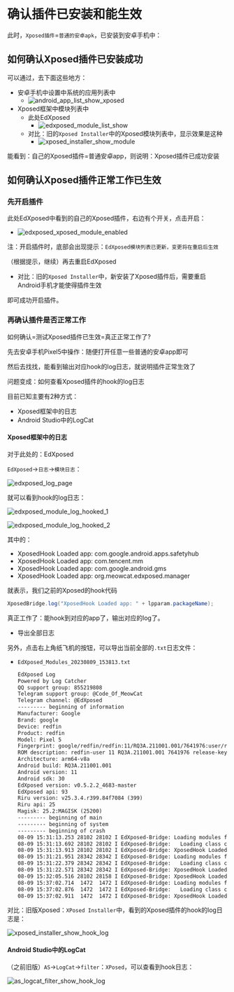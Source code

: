 # 确认插件已安装和能生效

此时，`Xposed插件`=`普通的安卓apk`，已安装到安卓手机中：

## 如何确认Xposed插件已安装成功

可以通过，去下面这些地方：

* 安卓手机中设置中系统的应用列表中
  * ![android_app_list_show_xposed](../assets/img/android_app_list_show_xposed.png)
* Xposed框架中模块列表中
  * 此处EdXposed
    * ![edxposed_module_list_show](../assets/img/edxposed_module_list_show.png)
  * 对比：旧的`Xposed Installer`中的Xposed模块列表中，显示效果是这种
    * ![xposed_installer_show_module](../assets/img/xposed_installer_show_module.png)

能看到：自己的Xposed插件=普通安卓app，则说明：Xposed插件已成功安装

## 如何确认Xposed插件正常工作已生效

### 先开启插件

此处EdXposed中看到的自己的Xposed插件，右边有个开关，点击开启：

* ![edxposed_xposed_module_enabled](../assets/img/edxposed_xposed_module_enabled.png)

注：开启插件时，底部会出现提示：`EdXposed模块列表已更新，变更将在重启后生效`

（根据提示，继续）再去重启EdXposed

* 对比：旧的`Xposed Installer`中，新安装了Xposed插件后，需要重启Android手机才能使得插件生效

即可成功开启插件。

### 再确认插件是否正常工作

如何确认=测试Xposed插件已生效=真正正常工作了?

先去安卓手机Pixel5中操作：随便打开任意一些普通的安卓app即可

然后去找找，能看到输出对应hook的log日志，就说明插件正常生效了

问题变成：如何查看Xposed插件的hook的log日志

目前已知主要有2种方式：

* Xposed框架中的日志
* Android Studio中的LogCat

#### Xposed框架中的日志

对于此处的：EdXposed

`EdXposed`->`日志`->`模块日志`：

![edxposed_log_page](../assets/img/edxposed_log_page.png)

就可以看到hook的log日志：

![edxposed_module_log_hooked_1](../assets/img/edxposed_module_log_hooked_1.png)

![edxposed_module_log_hooked_2](../assets/img/edxposed_module_log_hooked_2.png)

其中的：

* XposedHook Loaded app: com.google.android.apps.safetyhub
* XposedHook Loaded app: com.tencent.mm
* XposedHook Loaded app: com.google.android.gms
* XposedHook Loaded app: org.meowcat.edxposed.manager

就表示，我们之前的Xposed的hook代码

```java
XposedBridge.log("XposedHook Loaded app: " + lpparam.packageName);
```

真正工作了：能hook到对应的app了，输出对应的log了。

* 导出全部日志

另外，点击右上角纸飞机的按钮，可以导出当前全部的`.txt`日志文件：

* `EdXposed_Modules_20230809_153813.txt`
  ```txt
  EdXposed Log
  Powered by Log Catcher
  QQ support group: 855219808
  Telegram support group: @Code_Of_MeowCat
  Telegram channel: @EdXposed
  --------- beginning of information
  Manufacturer: Google
  Brand: google
  Device: redfin
  Product: redfin
  Model: Pixel 5
  Fingerprint: google/redfin/redfin:11/RQ3A.211001.001/7641976:user/release-keys
  ROM description: redfin-user 11 RQ3A.211001.001 7641976 release-keys
  Architecture: arm64-v8a
  Android build: RQ3A.211001.001
  Android version: 11
  Android sdk: 30
  EdXposed version: v0.5.2.2_4683-master
  EdXposed api: 93
  Riru version: v25.3.4.r399.84f7084 (399)
  Riru api: 25
  Magisk: 25.2:MAGISK (25200)
  --------- beginning of main
  --------- beginning of system
  --------- beginning of crash
  08-09 15:31:13.253 28102 28102 I EdXposed-Bridge: Loading modules from /data/app/~~lakNq25Fyxv5X7_V5iswfQ==/com.example.crifanxposedhook-nubXoNVT2XbwkrSmpZB8tQ==/base.apk
  08-09 15:31:13.692 28102 28102 I EdXposed-Bridge:   Loading class com.example.crifanxposedhook.XposedHook
  08-09 15:31:13.913 28102 28102 I EdXposed-Bridge: XposedHook Loaded app: com.google.android.apps.safetyhub
  08-09 15:31:21.951 28342 28342 I EdXposed-Bridge: Loading modules from /data/app/~~lakNq25Fyxv5X7_V5iswfQ==/com.example.crifanxposedhook-nubXoNVT2XbwkrSmpZB8tQ==/base.apk
  08-09 15:31:22.379 28342 28342 I EdXposed-Bridge:   Loading class com.example.crifanxposedhook.XposedHook
  08-09 15:31:22.571 28342 28342 I EdXposed-Bridge: XposedHook Loaded app: com.tencent.mm
  08-09 15:32:05.516 28102 28158 I EdXposed-Bridge: XposedHook Loaded app: com.google.android.gms
  08-09 15:37:02.714  1472  1472 I EdXposed-Bridge: Loading modules from /data/app/~~lakNq25Fyxv5X7_V5iswfQ==/com.example.crifanxposedhook-nubXoNVT2XbwkrSmpZB8tQ==/base.apk
  08-09 15:37:02.876  1472  1472 I EdXposed-Bridge:   Loading class com.example.crifanxposedhook.XposedHook
  08-09 15:37:02.911  1472  1472 I EdXposed-Bridge: XposedHook Loaded app: org.meowcat.edxposed.manager
  ```

对比：旧版Xposed：`XPosed Installer`中，看到的Xposed插件的hook的log日志是：

![xposed_installer_show_hook_log](../assets/img/xposed_installer_show_hook_log.png)

#### Android Studio中的LogCat

（之前旧版）`AS`->`LogCat`->`filter`：`XPosed`，可以查看到hook日志：

![as_logcat_filter_show_hook_log](../assets/img/as_logcat_filter_show_hook_log.png)
